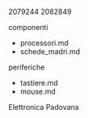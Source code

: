 2079244
2082849

componenti
- processori.md
- schede_madri.md

periferiche
- tastiere.md
- mouse.md

Elettronica Padovana
